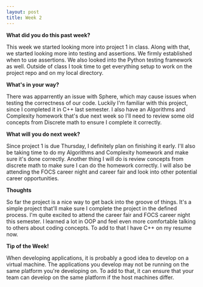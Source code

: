 ```yaml
---
layout: post
title: Week 2
---
```


<b>What did you do this past week?</b>

This week we started looking more into project 1 in class. Along with that, we started looking more into testing and assertions. We firmly established when to use assertions. We also looked into the Python testing framework as well. Outside of class I took time to get everything setup to work on the project repo and on my local directory.

<b>What's in your way?</b>

There was apparrently an issue with Sphere, which may cause issues when testing the correctness of our code. Luckily I'm familiar with this project, since I completed it in C++ last semester. I also have an Algorithms and Complexity homework that's due next week so I'll need to review some old concepts from Discrete math to ensure I complete it correctly.

<b>What will you do next week?</b>

Since project 1 is due Thursday, I definitely plan on finishing it early. I'll also be taking time to do my Algorithms and Complexity homework and make sure it's done correctly. Another thing I will do is review concepts from discrete math to make sure I can do the homework correctly. I will also be attending the FOCS career night and career fair and look into other potential career opportunities.

<b>Thoughts</b>

So far the project is a nice way to get back into the groove of things. It's a simple project that'll make sure I complete the project in the defined process. I'm quite excited to attend the career fair and FOCS career night this semester. I learned a lot in OOP and feel even more comfortable talking to others about coding concepts. To add to that I have C++ on my resume now.

<b>Tip of the Week!</b>

When developing applications, it is probably a good idea to develop on a virtual machine. The applications you develop may not be running on the same platform you're developing on. To add to that, it can ensure that your team can develop on the same platform if the host machines differ.
